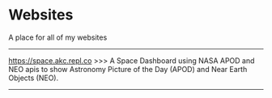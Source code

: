 # Websites
A place for all of my websites
___
<https://space.akc.repl.co>  >>>  A Space Dashboard using NASA APOD and NEO apis to show Astronomy Picture of the Day (APOD) and Near Earth Objects (NEO).
___
